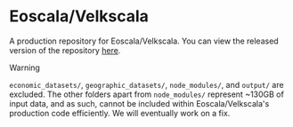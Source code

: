 # Eoscala/Velkscala

A production repository for Eoscala/Velkscala. You can view the released version of the repository [here](https://github.com/Confoederatio/Eoscala-Velkscala).

> [!WARNING]
> `economic_datasets/`, `geographic_datasets/`, `node_modules/`, and `output/` are excluded. The other folders apart from `node_modules/` represent ~130GB of input data, and as such, cannot be included within Eoscala/Velkscala's production code efficiently. We will eventually work on a fix.
